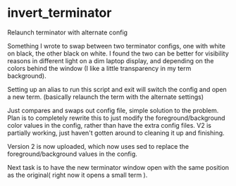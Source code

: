 # invert_terminator
Relaunch terminator with alternate config

Something I wrote to swap between two terminator configs, one with white on black, the other black on white.  I found the two can be better for visibility reasons in different light on a dim laptop display, and depending on the colors behind the window (I like a little transparency in my term background).

Setting up an alias to run this script and exit will switch the config and open a new term. (basically relaunch the term with the alternate settings)

Just compares and swaps out config file, simple solution to the problem.  Plan is to completely rewrite this to just modify the foreground/background color values in the config, rather than have the extra config files.  V2 is partially working, just haven't gotten around to cleaning it up and finishing.

Version 2 is now uploaded, which now uses sed to replace the foreground/background values in the config.

Next task is to have the new terminator window open with the same position as the original( right now it opens a small term ).
